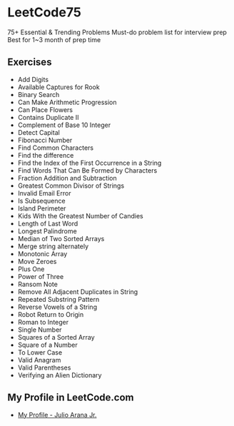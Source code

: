 # LeetCode75

75+ Essential &amp; Trending Problems Must-do problem list for interview prep Best for 1~3 month of prep time

## Exercises

- Add Digits
- Available Captures for Rook
- Binary Search
- Can Make Arithmetic Progression
- Can Place Flowers
- Contains Duplicate II
- Complement of Base 10 Integer
- Detect Capital
- Fibonacci Number
- Find Common Characters
- Find the difference
- Find the Index of the First Occurrence in a String
- Find Words That Can Be Formed by Characters
- Fraction Addition and Subtraction
- Greatest Common Divisor of Strings
- Invalid Email Error
- Is Subsequence
- Island Perimeter
- Kids With the Greatest Number of Candies
- Length of Last Word
- Longest Palindrome
- Median of Two Sorted Arrays
- Merge string alternately
- Monotonic Array
- Move Zeroes
- Plus One
- Power of Three
- Ransom Note
- Remove All Adjacent Duplicates in String
- Repeated Substring Pattern
- Reverse Vowels of a String
- Robot Return to Origin
- Roman to Integer
- Single Number
- Squares of a Sorted Array
- Square of a Number
- To Lower Case
- Valid Anagram
- Valid Parentheses
- Verifying an Alien Dictionary

## My Profile in LeetCode.com

- [My Profile - Julio Arana Jr.](https://leetcode.com/u/julioaranajr/)
